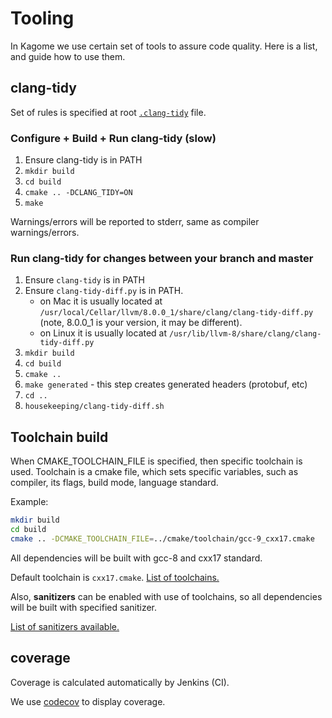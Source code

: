# Tooling 

In Kagome we use certain set of tools to assure code quality. Here is a list, and guide how to use them.


## clang-tidy

Set of rules is specified at root [`.clang-tidy`](../../.clang-tidy) file.

### Configure + Build + Run clang-tidy (slow)

1. Ensure clang-tidy is in PATH
2. `mkdir build`
3. `cd build`
4. `cmake .. -DCLANG_TIDY=ON`
5. `make`

Warnings/errors will be reported to stderr, same as compiler warnings/errors.

### Run clang-tidy for changes between your branch and master

1. Ensure `clang-tidy` is in PATH
2. Ensure `clang-tidy-diff.py` is in PATH.
    - on Mac it is usually located at `/usr/local/Cellar/llvm/8.0.0_1/share/clang/clang-tidy-diff.py` (note, 8.0.0_1 is your version, it may be different).
    - on Linux it is usually located at `/usr/lib/llvm-8/share/clang/clang-tidy-diff.py`
3. `mkdir build`
4. `cd build`
5. `cmake ..`
6. `make generated` - this step creates generated headers (protobuf, etc)
7. `cd ..`
8. `housekeeping/clang-tidy-diff.sh`

## Toolchain build

When CMAKE_TOOLCHAIN_FILE is specified, then specific toolchain is used.
Toolchain is a cmake file, which sets specific variables, such as compiler, its flags, build mode, language standard.

Example:
```sh
mkdir build
cd build
cmake .. -DCMAKE_TOOLCHAIN_FILE=../cmake/toolchain/gcc-9_cxx17.cmake
```

All dependencies will be built with gcc-8 and cxx17 standard.

Default toolchain is `cxx17.cmake`. [List of toolchains.](../../cmake/toolchain)

Also, **sanitizers** can be enabled with use of toolchains, so all dependencies will be built with specified sanitizer.

[List of sanitizers available.](../../cmake/san)


## coverage

Coverage is calculated automatically by Jenkins (CI).

We use [codecov](https://codecov.io/gh/soramitsu/kagome) to display coverage.

